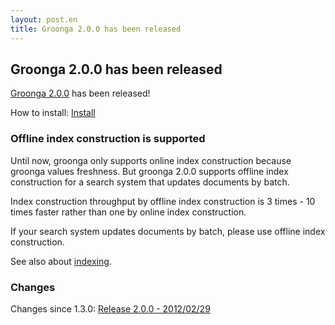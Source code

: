 ```yaml
---
layout: post.en
title: Groonga 2.0.0 has been released
---
```


## Groonga 2.0.0 has been released

[Groonga 2.0.0](/docs/news.html#release-2-0-0) has been released!

How to install: [Install](/docs/install.html)

### Offline index construction is supported

Until now, groonga only supports online index construction because groonga values freshness. But groonga 2.0.0 supports offline index construction for a search system that updates documents by batch.

Index construction throughput by offline index construction is 3 times - 10 times faster rather than one by online index construction.

If your search system updates documents by batch, please use offline index construction.

See also about [indexing](/docs/indexing.html).

### Changes

Changes since 1.3.0: [Release 2.0.0 - 2012/02/29](/docs/news.html#release-2-0-0)
